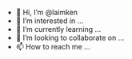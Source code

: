 - 👋 Hi, I’m @laimken
- 👀 I’m interested in ...
- 🌱 I’m currently learning ...
- 💞️ I’m looking to collaborate on ...
- 📫 How to reach me ...

<!---
laimken/laimken is a ✨ special ✨ repository because its `README.md` (this file) appears on your GitHub profile.
You can click the Preview link to take a look at your changes.
--->
